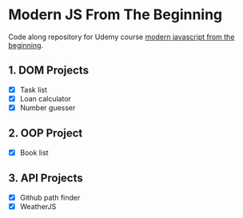 # Modern JS From The Beginning

Code along repository for Udemy course [modern javascript from the beginning](https://www.udemy.com/course/modern-javascript-from-the-beginning).

## 1. DOM Projects

- [x] Task list
- [x] Loan calculator
- [x] Number guesser

## 2. OOP Project

- [x] Book list

## 3. API Projects

- [x] Github path finder
- [x] WeatherJS
